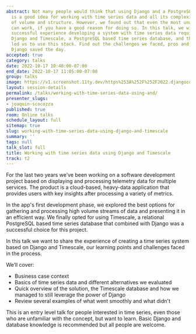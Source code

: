 ```yaml
---
abstract: Not many people would think that using Django and a PostgreSQL database
  is a good idea for working with time series data and all its complexity in terms
  of volume and structure. However, we found out that even the most unusual choices
  can work, if you have a good reason for doing so. In this talk, we will share our
  successful experience developing a system with time series data requirements using
  Django and Timescale, a PostgreSQL based time series database, and the reasons that
  led us to use this stack. Find out the challenges we faced, pros and cons, and how
  Django saved the day.
accepted: true
category: talks
date: 2022-10-17 10:40:00-07:00
end_date: 2022-10-17 11:05:00-07:00
group: talks
image: https://v1.screenshot.11ty.dev/https%253A%252F%252F2022.djangocon.us%252Fpresenters%252Fjoaquin-scocozza%252Fopengraph%252F
layout: session-details
permalink: /talks/working-with-time-series-data-using-and/
presenter_slugs:
- joaquin-scocozza
published: true
room: Online talks
schedule_layout: full
sitemap: true
slug: working-with-time-series-data-using-django-and-timescale
summary: ''
tags: null
talk_slot: full
title: Working with time series data using Django and Timescale
track: t2
---
```


For the last two years we’ve been working on a software development project based on displaying and processing telemetry data for multiple services. The product is a cloud-based, heavy-data application that provides users with key insights after processing a variety of metrics. 

In the app's first development phase, we explored the best options for gathering and processing high volume streams of data and presenting it in an efficient way. We finally opted for using Timescale, a relational PostgreSQL based time series database that combined with Django was a successful choice for this project. 

In this talk we want to share the experience of creating a time series system based on Django and Timescale, our learning points and challenges faced in the process.

We’ll cover:
- Business case context
- Basics of time series data and different alternatives we evaluated
- Quick overview of the solution, the Timescale database and how we managed to still leverage the power of Django
- Review several examples of what went smoothly and what didn't

This is an entry level talk for people interested in time series, even those who are unfamiliar with the concept, but want to learn. Basic Django and database knowledge is recommended but all people are welcome.
